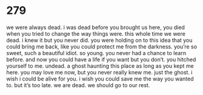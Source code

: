 # 279

we were always dead. i was dead before you brought us here, you died when you tried to change the way things were. this whole time we were dead. i knew it but you never did. you were holding on to this idea that you could bring me back, like you could protect me from the darkness. you’re so sweet, such a beautiful idiot. so young. you never had a chance to learn before. and now you could have a life if you want but you don’t. you hitched yourself to me. undead. a ghost haunting this place as long as you kept me here. you may love me now, but you never really knew me. just the ghost. i wish i could be alive for you. i wish you could save me the way you wanted to. but it’s too late. we are dead. we should go to our rest. 